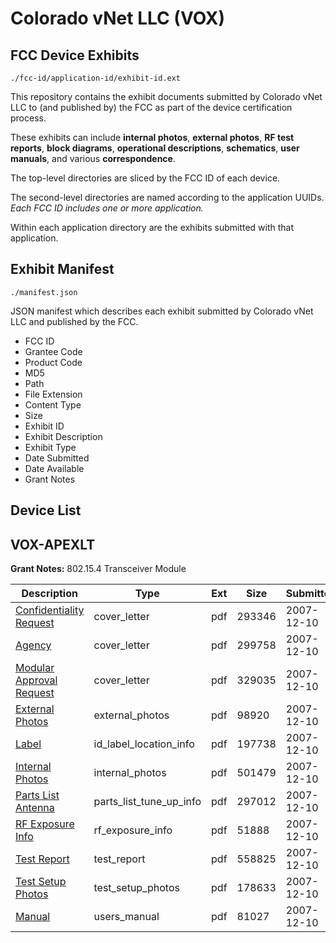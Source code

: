 # Colorado vNet LLC (VOX)
## FCC Device Exhibits

```
./fcc-id/application-id/exhibit-id.ext
```

This repository contains the exhibit documents submitted by Colorado vNet LLC to (and published by) the FCC as part of the device certification process.

These exhibits can include **internal photos**, **external photos**, **RF test reports**, **block diagrams**, **operational descriptions**, **schematics**, **user manuals**, and various **correspondence**.

The top-level directories are sliced by the FCC ID of each device.

The second-level directories are named according to the application UUIDs. *Each FCC ID includes one or more application.*

Within each application directory are the exhibits submitted with that application. 

## Exhibit Manifest

```
./manifest.json
```

JSON manifest which describes each exhibit submitted by Colorado vNet LLC and published by the FCC.

- FCC ID
- Grantee Code
- Product Code
- MD5
- Path
- File Extension
- Content Type
- Size
- Exhibit ID
- Exhibit Description
- Exhibit Type
- Date Submitted
- Date Available
- Grant Notes

## Device List
## VOX-APEXLT
**Grant Notes:** 802.15.4 Transceiver Module

| Description | Type | Ext | Size | Submitted | Available |
| ----------- | ---- | --- | ---- | --------- | --------- |
| [Confidentiality Request](VOX-APEXLT/b5dab109ec918201d77052fe571d7fe2/877584.pdf) | cover_letter | pdf | 293346 | 2007-12-10 | 2007-12-10 |
| [Agency](VOX-APEXLT/b5dab109ec918201d77052fe571d7fe2/877585.pdf) | cover_letter | pdf | 299758 | 2007-12-10 | 2007-12-10 |
| [Modular Approval Request](VOX-APEXLT/b5dab109ec918201d77052fe571d7fe2/877586.pdf) | cover_letter | pdf | 329035 | 2007-12-10 | 2007-12-10 |
| [External Photos](VOX-APEXLT/b5dab109ec918201d77052fe571d7fe2/877561.pdf) | external_photos | pdf | 98920 | 2007-12-10 | 2007-12-10 |
| [Label](VOX-APEXLT/b5dab109ec918201d77052fe571d7fe2/877562.pdf) | id_label_location_info | pdf | 197738 | 2007-12-10 | 2007-12-10 |
| [Internal Photos](VOX-APEXLT/b5dab109ec918201d77052fe571d7fe2/877563.pdf) | internal_photos | pdf | 501479 | 2007-12-10 | 2007-12-10 |
| [Parts List Antenna](VOX-APEXLT/b5dab109ec918201d77052fe571d7fe2/877569.pdf) | parts_list_tune_up_info | pdf | 297012 | 2007-12-10 | 2007-12-10 |
| [RF Exposure Info](VOX-APEXLT/b5dab109ec918201d77052fe571d7fe2/877570.pdf) | rf_exposure_info | pdf | 51888 | 2007-12-10 | 2007-12-10 |
| [Test Report](VOX-APEXLT/b5dab109ec918201d77052fe571d7fe2/877566.pdf) | test_report | pdf | 558825 | 2007-12-10 | 2007-12-10 |
| [Test Setup Photos](VOX-APEXLT/b5dab109ec918201d77052fe571d7fe2/877567.pdf) | test_setup_photos | pdf | 178633 | 2007-12-10 | 2007-12-10 |
| [Manual](VOX-APEXLT/b5dab109ec918201d77052fe571d7fe2/877568.pdf) | users_manual | pdf | 81027 | 2007-12-10 | 2007-12-10 |
